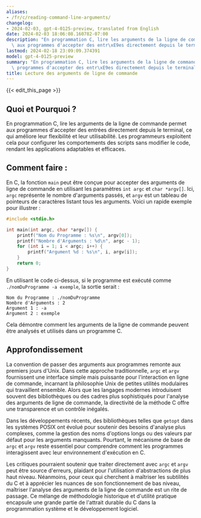 ```yaml
---
aliases:
- /fr/c/reading-command-line-arguments/
changelog:
- 2024-02-03, gpt-4-0125-preview, translated from English
date: 2024-02-03 18:06:08.160782-07:00
description: "En programmation C, lire les arguments de la ligne de commande permet\
  \ aux programmes d'accepter des entr\xE9es directement depuis le terminal, ce qui\u2026"
lastmod: 2024-02-18 23:09:09.374391
model: gpt-4-0125-preview
summary: "En programmation C, lire les arguments de la ligne de commande permet aux\
  \ programmes d'accepter des entr\xE9es directement depuis le terminal, ce qui\u2026"
title: Lecture des arguments de ligne de commande
---
```


{{< edit_this_page >}}

## Quoi et Pourquoi ?

En programmation C, lire les arguments de la ligne de commande permet aux programmes d'accepter des entrées directement depuis le terminal, ce qui améliore leur flexibilité et leur utilisabilité. Les programmeurs exploitent cela pour configurer les comportements des scripts sans modifier le code, rendant les applications adaptables et efficaces.

## Comment faire :

En C, la fonction `main` peut être conçue pour accepter des arguments de ligne de commande en utilisant les paramètres `int argc` et `char *argv[]`. Ici, `argc` représente le nombre d'arguments passés, et `argv` est un tableau de pointeurs de caractères listant tous les arguments. Voici un rapide exemple pour illustrer :

```c
#include <stdio.h>

int main(int argc, char *argv[]) {
    printf("Nom du Programme : %s\n", argv[0]);
    printf("Nombre d'Arguments : %d\n", argc - 1);
    for (int i = 1; i < argc; i++) {
        printf("Argument %d : %s\n", i, argv[i]);
    }
    return 0;
}
```

En utilisant le code ci-dessus, si le programme est exécuté comme `./nomDuProgramme -a exemple`, la sortie serait :

```
Nom du Programme : ./nomDuProgramme
Nombre d'Arguments : 2
Argument 1 : -a
Argument 2 : exemple
```

Cela démontre comment les arguments de la ligne de commande peuvent être analysés et utilisés dans un programme C.

## Approfondissement

La convention de passer des arguments aux programmes remonte aux premiers jours d'Unix. Dans cette approche traditionnelle, `argc` et `argv` fournissent une interface simple mais puissante pour l'interaction en ligne de commande, incarnant la philosophie Unix de petites utilités modulaires qui travaillent ensemble. Alors que les langages modernes introduisent souvent des bibliothèques ou des cadres plus sophistiqués pour l'analyse des arguments de ligne de commande, la directivité de la méthode C offre une transparence et un contrôle inégalés.

Dans les développements récents, des bibliothèques telles que `getopt` dans les systèmes POSIX ont évolué pour soutenir des besoins d'analyse plus complexes, comme la gestion des noms d'options longs ou des valeurs par défaut pour les arguments manquants. Pourtant, le mécanisme de base de `argc` et `argv` reste essentiel pour comprendre comment les programmes interagissent avec leur environnement d'exécution en C.

Les critiques pourraient soutenir que traiter directement avec `argc` et `argv` peut être source d'erreurs, plaidant pour l'utilisation d'abstractions de plus haut niveau. Néanmoins, pour ceux qui cherchent à maîtriser les subtilités du C et à apprécier les nuances de son fonctionnement de bas niveau, maîtriser l'analyse des arguments de la ligne de commande est un rite de passage. Ce mélange de méthodologie historique et d'utilité pratique encapsule une grande partie de l'attrait durable du C dans la programmation système et le développement logiciel.
